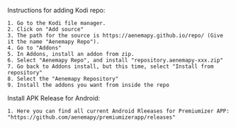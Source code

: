 Instructions for adding Kodi repo:

    1. Go to the Kodi file manager.
    2. Click on "Add source"
    3. The path for the source is https://aenemapy.github.io/repo/ (Give it the name "Aenemapy Repo").
    4. Go to "Addons"
    5. In Addons, install an addon from zip. 
    6. Select "Aenemapy Repo", and install "repository.aenemapy-xxx.zip"
    7. Go back to Addons install, but this time, select "Install from repository"
    8. Select the "Aenemapy Repository"
    9. Install the addons you want from inside the repo

Install APK Release for Android:

    1. Here you can find all current Android Rleeases for Premiumizer APP: "https://github.com/aenemapy/premiumizerapp/releases"
